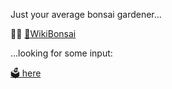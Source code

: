 <!--
**manunamz/manunamz** is a ✨ _special_ ✨ repository because its `README.md` (this file) appears on your GitHub profile.

Here are some ideas to get you started:

- 🔭 I’m currently working on ...
- 🌱 I’m currently learning ...
- 👯 I’m looking to collaborate on ...
- 🤔 I’m looking for help with ...
- 💬 Ask me about ...
- 📫 How to reach me: ...
- 😄 Pronouns: ...
- ⚡ Fun fact: ...
-->

Just your average bonsai gardener...

🧑‍🌾 [🎋WikiBonsai](https://github.com/wikibonsai/wikibonsai)

...looking for some input:

[🗳 here](https://github.com/wikibonsai/wikibonsai/discussions)
